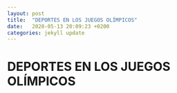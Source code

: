 ```yaml
---
layout: post
title:  "DEPORTES EN LOS JUEGOS OLÍMPICOS"
date:   2020-05-13 20:09:23 +0200
categories: jekyll update
---
```


# DEPORTES EN LOS JUEGOS OLÍMPICOS

